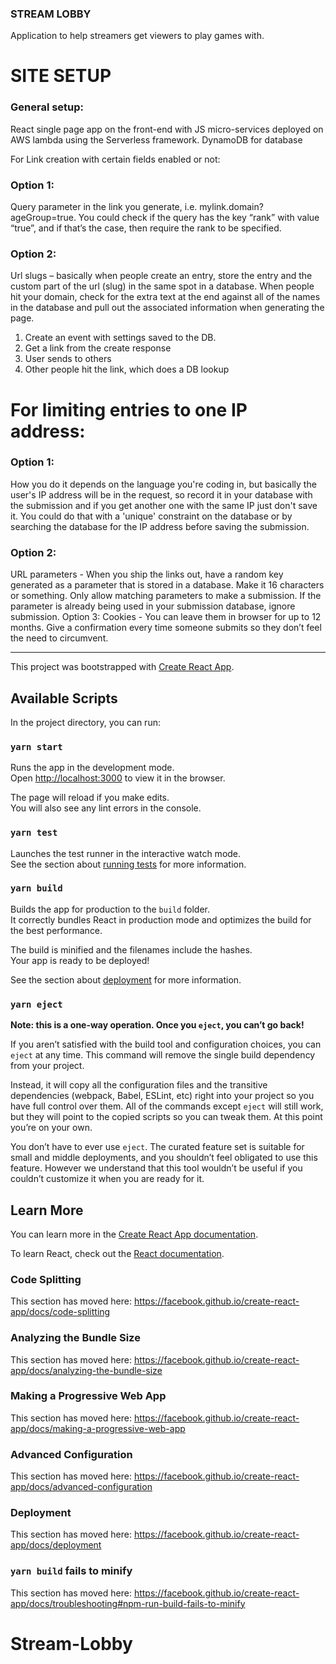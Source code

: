### STREAM LOBBY 

Application to help streamers get viewers to play games with.

# SITE SETUP 

### General setup: 
 React single page app on the front-end with JS micro-services deployed on AWS lambda using the Serverless framework. DynamoDB for database


For Link creation with certain fields enabled or not:

### Option 1:  

Query parameter in the link you generate, i.e. mylink.domain?ageGroup=true. You could check if the query has the key “rank” with value “true”, and if that’s the case, then require the rank to be specified.

### Option 2:  

Url slugs –   basically when people create an entry, store the entry and the custom part of the url (slug) in the same spot in a database. When people hit your domain, check for the extra text at the end against all of the names in the database and pull out the associated information when generating the page. 

1. Create an event with settings saved to the DB.
2. Get a link from the create response
3. User sends to others
4. Other people hit the link, which does a DB lookup

# For limiting entries to one IP address:

### Option 1:  

How you do it depends on the language you're coding in, but basically the user's IP address will be in the request, so record it in your database with the submission and if you get another one with the same IP just don't save it. You could do that with a 'unique' constraint on the database or by searching the database for the IP address before saving the submission.

### Option 2:  

URL parameters -  When you ship the links out, have a random key generated as a parameter that is stored in a database. Make it 16 characters or something. Only allow matching parameters to make a submission. If the parameter is already being used in your submission database, ignore submission.
Option 3:  Cookies - You can leave them in browser for up to 12 months. Give a confirmation every time someone submits so they don’t feel the need to circumvent.

------------------------

This project was bootstrapped with [Create React App](https://github.com/facebook/create-react-app).

## Available Scripts

In the project directory, you can run:

### `yarn start`

Runs the app in the development mode.<br />
Open [http://localhost:3000](http://localhost:3000) to view it in the browser.

The page will reload if you make edits.<br />
You will also see any lint errors in the console.

### `yarn test`

Launches the test runner in the interactive watch mode.<br />
See the section about [running tests](https://facebook.github.io/create-react-app/docs/running-tests) for more information.

### `yarn build`

Builds the app for production to the `build` folder.<br />
It correctly bundles React in production mode and optimizes the build for the best performance.

The build is minified and the filenames include the hashes.<br />
Your app is ready to be deployed!

See the section about [deployment](https://facebook.github.io/create-react-app/docs/deployment) for more information.

### `yarn eject`

**Note: this is a one-way operation. Once you `eject`, you can’t go back!**

If you aren’t satisfied with the build tool and configuration choices, you can `eject` at any time. This command will remove the single build dependency from your project.

Instead, it will copy all the configuration files and the transitive dependencies (webpack, Babel, ESLint, etc) right into your project so you have full control over them. All of the commands except `eject` will still work, but they will point to the copied scripts so you can tweak them. At this point you’re on your own.

You don’t have to ever use `eject`. The curated feature set is suitable for small and middle deployments, and you shouldn’t feel obligated to use this feature. However we understand that this tool wouldn’t be useful if you couldn’t customize it when you are ready for it.

## Learn More

You can learn more in the [Create React App documentation](https://facebook.github.io/create-react-app/docs/getting-started).

To learn React, check out the [React documentation](https://reactjs.org/).

### Code Splitting

This section has moved here: https://facebook.github.io/create-react-app/docs/code-splitting

### Analyzing the Bundle Size

This section has moved here: https://facebook.github.io/create-react-app/docs/analyzing-the-bundle-size

### Making a Progressive Web App

This section has moved here: https://facebook.github.io/create-react-app/docs/making-a-progressive-web-app

### Advanced Configuration

This section has moved here: https://facebook.github.io/create-react-app/docs/advanced-configuration

### Deployment

This section has moved here: https://facebook.github.io/create-react-app/docs/deployment

### `yarn build` fails to minify

This section has moved here: https://facebook.github.io/create-react-app/docs/troubleshooting#npm-run-build-fails-to-minify
# Stream-Lobby

